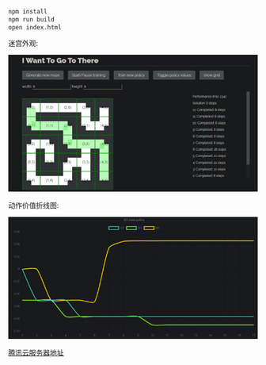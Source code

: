 ```
npm install
npm run build
open index.html
```
迷宫外观:

![maze](maze.png)

动作价值折线图:

![chart](chart.png)

[腾讯云服务器地址](http://101.35.83.33:8888/maze.html)

